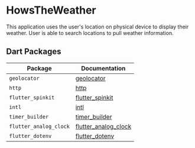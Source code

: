 # HowsTheWeather

This application uses the user's location on physical device to display their weather. User is able to search locations to pull weather information. 
 
## Dart Packages

| Package | Documentation |
| ----------- | ----------- |
| `geolocator` | [geolocator](https://pub.dev/packages/geolocator) |
| `http` | [http](https://pub.dev/packages/http) |
| `flutter_spinkit` | [flutter_spinkit](https://pub.dev/packages/flutter_spinkit) |
| `intl` | [intl](https://pub.dev/packages/intl) |
| `timer_builder` | [timer_builder](https://pub.dev/packages/timer_builder) |
| `flutter_analog_clock` | [flutter_analog_clock](https://pub.dev/packages/flutter_analog_clock) |
| `flutter_dotenv` | [flutter_dotenv](https://pub.dev/packages/flutter_dotenv) |
